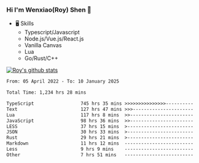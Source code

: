 ### Hi I'm Wenxiao(Roy) Shen 👋
- 🖥 Skills
  - Typescript/Javascript
  - Node.js/Vue.js/React.js
  - Vanilla Canvas
  - Lua
  - Go/Rust/C++

[![Roy's github stats](https://github-readme-stats.vercel.app/api?username=RoyShen12&show_icons=true&theme=radical&hide=prs,contribs)](https://github.com/anuraghazra/github-readme-stats)
<!--START_SECTION:waka-->

```txt
From: 05 April 2022 - To: 10 January 2025

Total Time: 1,234 hrs 28 mins

TypeScript                 745 hrs 35 mins >>>>>>>>>>>>>>>----------   60.02 %
Text                       127 hrs 47 mins >>>----------------------   10.29 %
Lua                        117 hrs 8 mins  >>-----------------------   09.43 %
JavaScript                 98 hrs 36 mins  >>-----------------------   07.94 %
LESS                       37 hrs 15 mins  >------------------------   03.00 %
JSON                       30 hrs 33 mins  >------------------------   02.46 %
Rust                       29 hrs 21 mins  >------------------------   02.36 %
Markdown                   11 hrs 12 mins  -------------------------   00.90 %
Less                       9 hrs 9 mins    -------------------------   00.74 %
Other                      7 hrs 51 mins   -------------------------   00.63 %
```

<!--END_SECTION:waka-->
